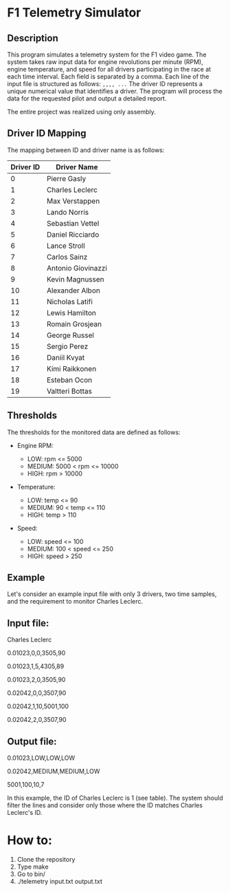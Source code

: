 # F1 Telemetry Simulator

## Description
This program simulates a telemetry system for the F1 video game. The system takes raw input data for engine revolutions per minute (RPM), engine temperature, and speed for all drivers participating in the race at each time interval. Each field is separated by a comma. Each line of the input file is structured as follows: `,,,, ...` The driver ID represents a unique numerical value that identifies a driver.
The program will process the data for the requested pilot and output a detailed report.

The entire project was realized using only assembly.

## Driver ID Mapping
The mapping between ID and driver name is as follows:

| Driver ID | Driver Name     |
|-----------|-----------------|
| 0         | Pierre Gasly    |
| 1         | Charles Leclerc |
| 2         | Max Verstappen  |
| 3         | Lando Norris    |
| 4         | Sebastian Vettel       |
| 5         | Daniel Ricciardo      |
|6          | Lance Stroll       |
| 7         | Carlos Sainz       |
| 8         | Antonio Giovinazzi      |
| 9         | Kevin Magnussen     |
| 10        | Alexander Albon      |
| 11        | Nicholas Latifi    |
| 12        | Lewis Hamilton       |
| 13        | Romain Grosjean      |
| 14        | George Russel       |
| 15        | Sergio Perez       |
| 16        | Daniil Kvyat      |
| 17        | Kimi Raikkonen       |
| 18        | Esteban Ocon       |
| 19        | Valtteri Bottas    |

## Thresholds
The thresholds for the monitored data are defined as follows:

- Engine RPM:
  - LOW: rpm <= 5000
  - MEDIUM: 5000 < rpm <= 10000
  - HIGH: rpm > 10000

- Temperature:
  - LOW: temp <= 90
  - MEDIUM: 90 < temp <= 110
  - HIGH: temp > 110

- Speed:
  - LOW: speed <= 100
  - MEDIUM: 100 < speed <= 250
  - HIGH: speed > 250

## Example
Let's consider an example input file with only 3 drivers, two time samples, and the requirement to monitor Charles Leclerc.

## Input file:

Charles Leclerc

0.01023,0,0,3505,90

0.01023,1,5,4305,89

0.01023,2,0,3505,90

0.02042,0,0,3507,90

0.02042,1,10,5001,100

0.02042,2,0,3507,90

## Output file:

0.01023,LOW,LOW,LOW

0.02042,MEDIUM,MEDIUM,LOW

5001,100,10,7


In this example, the ID of Charles Leclerc is 1 (see table). The system should filter the lines and consider only those where the ID matches Charles Leclerc's ID.

# How to:

1. Clone the repository
2. Type make 
3. Go to bin/
4. ./telemetry input.txt output.txt
    
